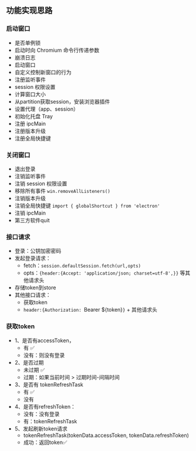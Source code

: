 ## 功能实现思路
<!--@include: ./app2.md -->
### 启动窗口
- 是否单例锁
- 启动时向 Chromium 命令行传递参数
- 崩溃日志
- 启动窗口
- 自定义控制新窗口的行为
- 注册监听事件
- session 权限设置
- 计算窗口大小
- 从partition获取session，安装浏览器插件
- 设置代理（app、session）
- 初始化托盘 Tray
- 注册 ipcMain
- 注册版本升级
- 注册全局快捷键
### 关闭窗口
- 退出登录
- 注销监听事件
- 注销 session 权限设置
- 移除所有事件 `win.removeAllListeners()`
- 注销版本升级
- 注销全局快捷键 `import { globalShortcut } from 'electron'`
- 注销 ipcMain
- 第三方软件quit
### 接口请求
- 登录：公钥加密密码
- 发起登录请求：
  - fetch：`session.defaultSession.fetch(url,opts)`
  - opts：`{header:{Accept: 'application/json; charset=utf-8',}}` 等其他请求头
- 存储token到store
- 其他接口请求：
  - 获取token
  - `header:{Authorization: `Bearer ${token}`}` + 其他请求头
### 获取token
- 1、是否有accessToken，
  - 有 ✅
  - 没有：则没有登录
- 2、是否过期
  - 未过期 ✅
  - 过期：如果当前时间 > 过期时间-间隔时间 
- 3、是否有 tokenRefreshTask
  - 有 ✅
  - 没有
- 4、是否有refreshToken：
    - 没有：没有登录
    - 有：tokenRefreshTask
- 5、发起刷新token请求 
  - tokenRefreshTask(tokenData.accessToken, tokenData.refreshToken)
  - 成功：返回token✅
